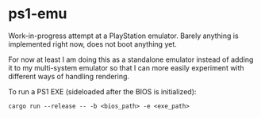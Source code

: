 # ps1-emu

Work-in-progress attempt at a PlayStation emulator. Barely anything is implemented right now, does not boot anything yet.

For now at least I am doing this as a standalone emulator instead of adding it to my multi-system emulator so that I can more easily experiment with different ways of handling rendering.

To run a PS1 EXE (sideloaded after the BIOS is initialized):
```
cargo run --release -- -b <bios_path> -e <exe_path>
```
